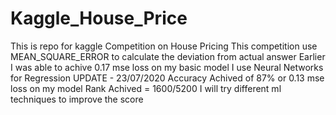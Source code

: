 # Kaggle_House_Price
This is repo for kaggle Competition on House Pricing
This competition use MEAN_SQUARE_ERROR to calculate the deviation from actual answer
Earlier I was able to achive 0.17 mse loss on my basic model 
I use Neural Networks for Regression
UPDATE - 23/07/2020
Accuracy Achived of 87% or 0.13 mse loss on my model
Rank Achived = 1600/5200
I will try different ml techniques to improve the score
